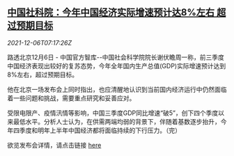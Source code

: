 <!--1638775863000-->
[中国社科院：今年中国经济实际增速预计达8%左右 超过预期目标](https://cn.reuters.com/article/china-cass-2021-gdp-1206-idCNKBS2IL0GT)
------

<div><i>2021-12-06T07:17:26Z</i></div><p>路透北京12月6日 - 中国官方智库--中国社会科学院院长谢伏瞻周一称，前三季度中国经济表现出较好的复苏态势，今年全年国内生产总值(GDP)实际增速预计达到8%左右，超过预期目标。</p><p>他在北京一场发布会上同时指出，也应清醒地认识到当前国内经济运行中仍然面临着一些问题和挑战，需要重点研究和妥善应对。</p><p>受限电限产、疫情汛情等影响，中国三季度GDP同比增速“破5”，创下四个季度以来最低水平。分析人士认为，在供需两端均弱的背景下，伴随着基数逐步抬升，今年四季度和明年上半年中国经济都将面临持续的下行压力。（完）</p><p>欲览发布会详情，请点击链接 <a href="http://www.china.com.cn/zhibo/content_77906185.htm">here</a></p>
